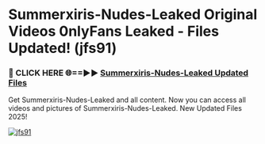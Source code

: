 # Summerxiris-Nudes-Leaked Original Videos 0nlyFans Leaked - Files Updated! (jfs91)

<h3>🔴 CLICK HERE 🌐==►► <a href="https://tinyurl.com/yc6ubb5a" rel="nofollow">Summerxiris-Nudes-Leaked Updated Files</a></h3>

Get Summerxiris-Nudes-Leaked and all content. Now you can access all videos and pictures of Summerxiris-Nudes-Leaked. New Updated Files 2025!

[![jfs91](https://i.imgur.com/7eu0CRL.gif)](https://tinyurl.com/yc6ubb5a)
